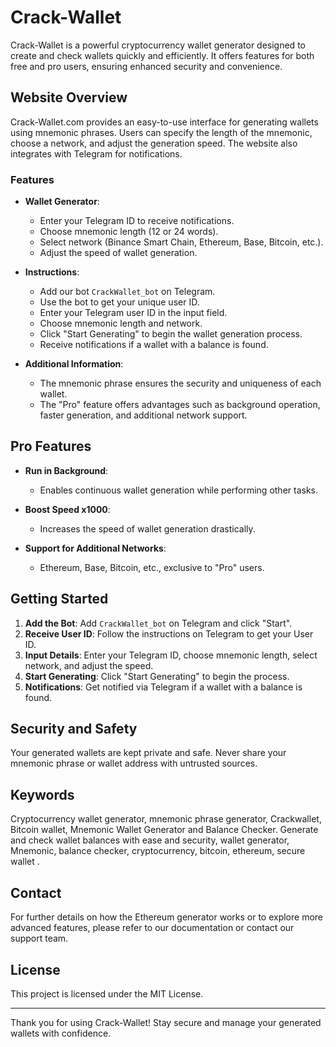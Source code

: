 # Crack-Wallet

Crack-Wallet is a powerful cryptocurrency wallet generator designed to create and check wallets quickly and efficiently. It offers features for both free and pro users, ensuring enhanced security and convenience. 

## Website Overview

Crack-Wallet.com provides an easy-to-use interface for generating wallets using mnemonic phrases. Users can specify the length of the mnemonic, choose a network, and adjust the generation speed. The website also integrates with Telegram for notifications.

### Features

- **Wallet Generator**: 
  - Enter your Telegram ID to receive notifications.
  - Choose mnemonic length (12 or 24 words).
  - Select network (Binance Smart Chain, Ethereum, Base, Bitcoin, etc.).
  - Adjust the speed of wallet generation.

- **Instructions**:
  - Add our bot `CrackWallet_bot` on Telegram.
  - Use the bot to get your unique user ID.
  - Enter your Telegram user ID in the input field.
  - Choose mnemonic length and network.
  - Click "Start Generating" to begin the wallet generation process.
  - Receive notifications if a wallet with a balance is found.

- **Additional Information**:
  - The mnemonic phrase ensures the security and uniqueness of each wallet.
  - The "Pro" feature offers advantages such as background operation, faster generation, and additional network support.

## Pro Features

- **Run in Background**:
  - Enables continuous wallet generation while performing other tasks.

- **Boost Speed x1000**:
  - Increases the speed of wallet generation drastically.

- **Support for Additional Networks**:
  - Ethereum, Base, Bitcoin, etc., exclusive to "Pro" users.

## Getting Started

1. **Add the Bot**: Add `CrackWallet_bot` on Telegram and click "Start".
2. **Receive User ID**: Follow the instructions on Telegram to get your User ID.
3. **Input Details**: Enter your Telegram ID, choose mnemonic length, select network, and adjust the speed.
4. **Start Generating**: Click "Start Generating" to begin the process.
5. **Notifications**: Get notified via Telegram if a wallet with a balance is found.

## Security and Safety

Your generated wallets are kept private and safe. Never share your mnemonic phrase or wallet address with untrusted sources.

## Keywords

Cryptocurrency wallet generator, mnemonic phrase generator, Crackwallet, Bitcoin wallet, Mnemonic Wallet Generator and Balance Checker. Generate and check wallet balances with ease and security, wallet generator, Mnemonic, balance checker, cryptocurrency, bitcoin, ethereum, secure wallet .

## Contact

For further details on how the Ethereum generator works or to explore more advanced features, please refer to our documentation or contact our support team.

## License

This project is licensed under the MIT License.

---

Thank you for using Crack-Wallet! Stay secure and manage your generated wallets with confidence.
